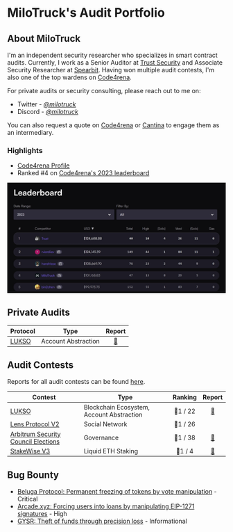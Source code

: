 # MiloTruck's Audit Portfolio

## About MiloTruck

I'm an independent security researcher who specializes in smart contract audits. Currently, I work as a Senior Auditor at [Trust Security](https://www.trust-security.xyz/) and Associate Security Researcher at [Spearbit](https://spearbit.com/). Having won multiple audit contests, I'm also one of the top wardens on [Code4rena](https://code4rena.com/).

For private audits or security consulting, please reach out to me on:
- Twitter - [*@milotruck*](https://twitter.com/milotruck) 
- Discord - [*@milotruck*](https://discord.com/users/302259685560680460)

You can also request a quote on [Code4rena](https://code4rena.com/@milotruck) or [Cantina](https://cantina.xyz/u/milotruck) to engage them as an intermediary.

### Highlights

- [Code4rena Profile](https://code4rena.com/@MiloTruck)
- Ranked #4 on [Code4rena's 2023 leaderboard](https://code4rena.com/leaderboard)

<img src="images/leaderboard.jpg" width="900">

## Private Audits

| Protocol | Type | Report |
| - | - | :-: |
| [LUKSO](https://lukso.network/)  | Account Abstraction | [📄](/pdf/LUKSO%20Audit%20Report%202.pdf) |

## Audit Contests

Reports for all audit contests can be found [here](/audit-contests.md).

| Contest | Type | Ranking | Report |
| - | - | :-: | :-: |
| [LUKSO](https://code4rena.com/contests/2023-06-lukso) | Blockchain Ecosystem, Account Abstraction | 🥇1 / 22 | [📄](/pdf/LUKSO%20Audit%20Report.pdf) |
| [Lens Protocol V2](https://code4rena.com/contests/2023-07-lens-protocol-v2) | Social Network | 🥇1 / 26 |  |
| [Arbitrum Security Council Elections](https://code4rena.com/contests/2023-08-arbitrum-security-council-election-system) | Governance | 🥇1 / 38 | [📄](/pdf/Arbitrum%20Security%20Council%20Elections%20Audit%20Report.pdf) |
| [StakeWise V3](https://app.hats.finance/audit-competitions/stakewise-0xd91cd6ed6c9a112fdc112b1a3c66e47697f522cd/leaderboard) | Liquid ETH Staking | 🥇1 / 4 | [📄](/pdf/StakeWise%20V3%20Audit%20Report.pdf) |

## Bug Bounty

- [Beluga Protocol: Permanent freezing of tokens by vote manipulation](/immunefi/beluga-C-01.md) - Critical
- [Arcade.xyz: Forcing users into loans by manipulating EIP-1271 signatures](/immunefi/arcadexyz-H-01.md) - High
- [GYSR: Theft of funds through precision loss](/immunefi/gysr-I-01.md) - Informational